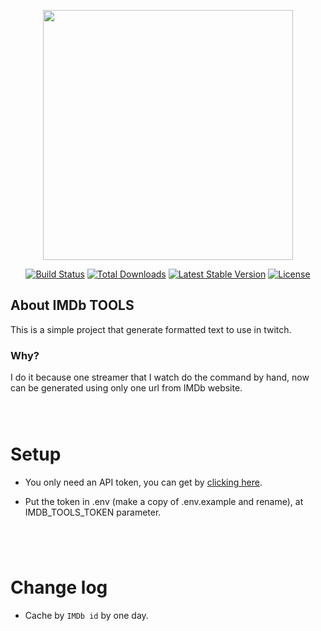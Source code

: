 <p align="center"><a href="https://laravel.com" target="_blank"><img src="https://raw.githubusercontent.com/laravel/art/master/logo-lockup/5%20SVG/2%20CMYK/1%20Full%20Color/laravel-logolockup-cmyk-red.svg" width="400"></a></p>

<p align="center">
<a href="https://travis-ci.org/laravel/framework"><img src="https://travis-ci.org/laravel/framework.svg" alt="Build Status"></a>
<a href="https://packagist.org/packages/laravel/framework"><img src="https://img.shields.io/packagist/dt/laravel/framework" alt="Total Downloads"></a>
<a href="https://packagist.org/packages/laravel/framework"><img src="https://img.shields.io/packagist/v/laravel/framework" alt="Latest Stable Version"></a>
<a href="https://packagist.org/packages/laravel/framework"><img src="https://img.shields.io/packagist/l/laravel/framework" alt="License"></a>
</p>

## About IMDb TOOLS

This is a simple project that generate formatted text to use in twitch.

### Why?

I do it because one streamer that I watch do the command by hand, now can be generated using only one url from IMDb website.

` `  
` `  

# Setup

- You only need an API token, you can get by [clicking here](https://www.myapifilms.com/token.do).

- Put the token in .env (make a copy of .env.example and rename), at IMDB_TOOLS_TOKEN parameter.

` `  
` `  
` `  
# Change log
- Cache by `IMDb id` by one day.
